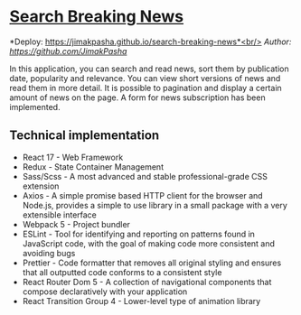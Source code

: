 #  [Search Breaking News](https://jimakpasha.github.io/search-breaking-news "go to app")

*Deploy: https://jimakpasha.github.io/search-breaking-news*<br/>
*Author: https://github.com/JimakPasha*

In this application, you can search and read news, sort them by publication date, popularity and relevance. You can view short versions of news and read them in more detail. It is possible to pagination and display a certain amount of news on the page.
A form for news subscription has been implemented.

## Technical implementation

- React 17 - Web Framework
- Redux - State Container Management
- Sass/Scss - A most advanced and stable professional-grade CSS extension
- Axios - A simple promise based HTTP client for the browser and Node.js, provides a simple to use library in a small package with a very extensible interface
- Webpack 5 - Project bundler
- ESLint - Tool for identifying and reporting on patterns found in JavaScript code, with the goal of making code more consistent and avoiding bugs
- Prettier - Code formatter that removes all original styling and ensures that all outputted code conforms to a consistent style
- React Router Dom 5 -  A collection of navigational components that compose declaratively with your application
- React Transition Group 4 - Lower-level type of animation library
